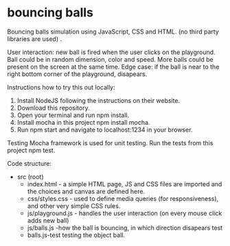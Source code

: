 # bouncing balls 

 Bouncing balls simulation using JavaScript, CSS and HTML. (no third party libraries are used) . 
 
 User interaction: new ball is fired when the user clicks on the playground.
 Ball could be in random dimension, color and speed. 
 More balls could be present on the screen at the same time. 
 Edge case: if the ball is near to the right bottom corner of the playground, disapears. 
 
 
Instructions how to try this out locally: 

1. Install NodeJS following the instructions on their website.
2. Download this repository.
3. Open your terminal and run npm install.
4. Install mocha in this project npm install mocha.
5. Run npm start and navigate to localhost:1234 in your browser.


Testing
Mocha framework is used for unit testing. 
Run the tests from this project npm test.


Code structure: 
- src (root) 
  - index.html - a simple HTML page, JS and CSS files are imported and the choices and canvas are defined here.
  - css/styles.css - used to define media queries (for responsiveness), and other very simple CSS rules.
  - js/playground.js - handles the user interaction (on every mouse click adds new ball) 
  - js/balls.js -how the ball is bouncing, in which direction disapears
test 
  - balls.js-test testing the object ball. 




